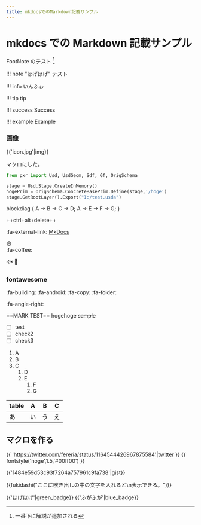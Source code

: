 ```yaml
---
title: mkdocsでのMarkdown記載サンプル
---
```


# mkdocs での Markdown 記載サンプル

FootNote のテスト [^1]

!!! note "ほげほげ"
    テスト

!!! info
    いんふぉ

!!! tip
    tip

!!! success
    Success

!!! example
    Example
    
### 画像

{{'icon.jpg'|img}}

マクロにした。

```python
from pxr import Usd, UsdGeom, Sdf, Gf, OrigSchema

stage = Usd.Stage.CreateInMemory()
hogePrim = OrigSchema.ConcreteBasePrim.Define(stage,'/hoge')
stage.GetRootLayer().Export("I:/test.usda")
```

blockdiag {
A -> B -> C -> D;
A -> E -> F -> G;
}



++ctrl+alt+delete++

:fa-external-link: [MkDocs](http://www.mkdocs.org/)

:smile:  
:fa-coffee:

:fish:
:frog:

### fontawesome

:fa-building:
:fa-android:
:fa-copy:
:fa-folder:

:fa-angle-right:

==MARK TEST== hogehoge
~~sample~~

- [ ] test
- [ ] check2
- [ ] check3

1. A
2. B
3. C
   1. D
   2. E
      1. F
      2. G

| table | A   | B   | C   |
| ----- | --- | --- | --- |
| あ    | い  | う  | え  |

## マクロを作る

{{ 'https://twitter.com/fereria/status/1164544426967875584'|twitter }}
{{ fontstyle('hoge',1.5,'#00ff00') }}

{{'1484e59d53c93f7264a757961c9fa738'|gist}}

[^1]: 一番下に解説が追加される

{{fukidashi("ここに吹き出しの中の文字を入れると\n表示できる。")}}


{{'ほげほげ'|green_badge}} {{'ふがふが'|blue_badge}}

